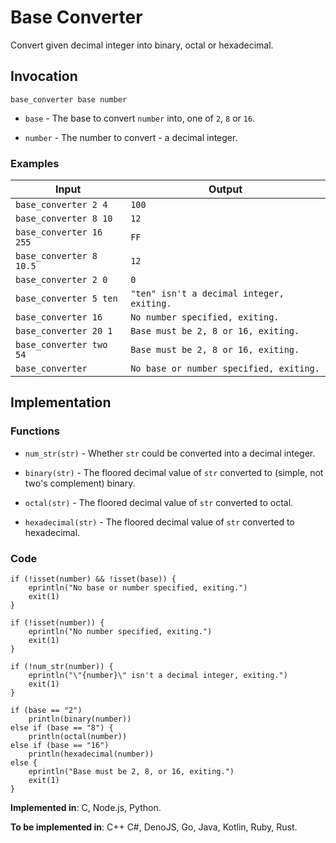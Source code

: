 # Base Converter

Convert given decimal integer into binary, octal or hexadecimal.

## Invocation

`base_converter base number`

- `base` - The base to convert `number` into, one of `2`, `8` or `16`.

- `number` - The number to convert - a decimal integer.

### Examples

| Input                   | Output                                    |
| ----------------------  | ----------------------------------------- |
| `base_converter 2 4`    | `100`                                     |
| `base_converter 8 10`   | `12`                                      |
| `base_converter 16 255` | `FF`                                      |
| `base_converter 8 10.5` | `12`                                      |
| `base_converter 2 0`    | `0`                                       |
| `base_converter 5 ten`  | `"ten" isn't a decimal integer, exiting.` |
| `base_converter 16`     | `No number specified, exiting.`           |
| `base_converter 20 1`   | `Base must be 2, 8 or 16, exiting.`       |
| `base_converter two 54` | `Base must be 2, 8 or 16, exiting.`       |
| `base_converter`        | `No base or number specified, exiting.`   |

## Implementation

### Functions

- `num_str(str)` - Whether `str` could be converted into a decimal integer.

- `binary(str)` - The floored decimal value of `str` converted to (simple, not two's complement) binary.

- `octal(str)` - The floored decimal value of `str` converted to octal.

- `hexadecimal(str)` - The floored decimal value of `str` converted to hexadecimal.

### Code

```
if (!isset(number) && !isset(base)) {
    eprintln("No base or number specified, exiting.")
    exit(1)
}

if (!isset(number)) {
    eprintln("No number specified, exiting.")
    exit(1)
}

if (!num_str(number)) {
    eprintln("\"{number}\" isn't a decimal integer, exiting.")
    exit(1)
}

if (base == "2")
    println(binary(number))
else if (base == "8") {
    println(octal(number))
else if (base == "16")
    println(hexadecimal(number))
else {
    eprintln("Base must be 2, 8, or 16, exiting.")
    exit(1)
}
```

**Implemented in**: C, Node.js, Python.

**To be implemented in**: C++ C#, DenoJS, Go, Java, Kotlin, Ruby, Rust.

